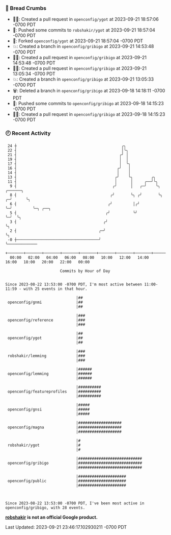 ### 🍞 Bread Crumbs

 * ✍🏼: Created a pull request in `openconfig/ygot` at 2023-09-21 18:57:06 -0700 PDT
 * 🚢: Pushed some commits to `robshakir/ygot` at 2023-09-21 18:57:04 -0700 PDT
 * 🍴: Forked `openconfig/ygot` at 2023-09-21 18:57:04 -0700 PDT
 * 💥: Created a branch in `openconfig/gribigo` at 2023-09-21 14:53:48 -0700 PDT
 * ✍🏼: Created a pull request in `openconfig/gribigo` at 2023-09-21 14:53:48 -0700 PDT
 * ✍🏼: Created a pull request in `openconfig/gribigo` at 2023-09-21 13:05:34 -0700 PDT
 * 💥: Created a branch in `openconfig/gribigo` at 2023-09-21 13:05:33 -0700 PDT
 * 🗑: Deleted a branch in `openconfig/gribigo` at 2023-09-18 14:18:11 -0700 PDT
 * 🚢: Pushed some commits to `openconfig/gribigo` at 2023-09-18 14:15:23 -0700 PDT
 * ✍🏼: Created a pull request in `openconfig/gribigo` at 2023-09-18 14:15:23 -0700 PDT

### 🕘 Recent Activity
```
 24 ┼                                              ╭╮
 22 ┤                                              │╰╮
 21 ┤                                             ╭╯ │
 19 ┤                                             │  │
 17 ┤                                             │  ╰╮
 16 ┤                                            ╭╯   │
 14 ┤                                            │    │
 13 ┤                                           ╭╯    ╰╮        ╭╮
 11 ┤                                           │      │     ╭──╯╰╮
  9 ┤                                          ╭╯      │   ╭─╯    ╰╮    ╭──────╮
  8 ┤                                         ╭╯       ╰╮ ╭╯       ╰╮ ╭─╯      ╰╮
  6 ┤                                        ╭╯         │╭╯         ╰─╯         ╰─╮ ╭──╮
  5 ┤                                       ╭╯          ╰╯                        ╰─╯  ╰╮
  3 ┤                                      ╭╯                                           ╰╮
  2 ┤                                    ╭─╯                                             ╰╮
 -0 ┼────────────────────────────────────╯                                                ╰─────────────
    +───────+───────+───────+───────+───────+───────+───────+───────+───────+───────+───────+───────+────
  00:00   02:00   04:00   06:00   08:00   10:00   12:00   14:00   16:00   18:00   20:00   22:00   00:00   

						Commits by Hour of Day


Since 2023-08-22 13:53:00 -0700 PDT, I'm most active between 11:00-11:59 - with 25 events in that hour.

```



```
                               |##
 openconfig/gnmi               |##
                               |##

                               |###
 openconfig/reference          |###
                               |###

                               |##
 openconfig/ygot               |##
                               |##

                               |###
 robshakir/lemming             |###
                               |###

                               |######
 openconfig/lemming            |######
                               |######

                               |##########
 openconfig/featureprofiles    |##########
                               |##########

                               |#####
 openconfig/gnsi               |#####
                               |#####

                               |###################
 openconfig/magna              |###################
                               |###################

                               |#
 robshakir/ygot                |#
                               |#

                               |############################
 openconfig/gribigo            |############################
                               |############################

                               |#####################
 openconfig/public             |#####################
                               |#####################



Since 2023-08-22 13:53:00 -0700 PDT, I've been most active in openconfig/gribigo, with 28 events.

```
**[robshakir](mailto:robjs@google.com) is not an official Google product.**  


Last Updated: 2023-09-21 23:46:17.102930211 -0700 PDT
